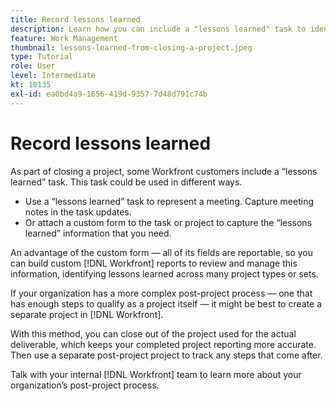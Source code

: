 ```yaml
---
title: Record lessons learned
description: Learn how you can include a "lessons learned" task to identify what went well and what can improve the next time.
feature: Work Management
thumbnail: lessons-learned-from-closing-a-project.jpeg
type: Tutorial
role: User
level: Intermediate
kt: 10135
exl-id: ea0bd4a9-1656-419d-9357-7d48d791c74b
---
```

# Record lessons learned

As part of closing a project, some Workfront customers include a “lessons learned” task. This task could be used in different ways.

* Use a “lessons learned” task to represent a meeting. Capture meeting notes in the task updates.
* Or attach a custom form to the task or project to capture the “lessons learned” information that you need.

An advantage of the custom form — all of its fields are reportable, so you can build custom [!DNL Workfront] reports to review and manage this information, identifying lessons learned across many project types or sets.  

If your organization has a more complex post-project process — one that has enough steps to qualify as a project itself — it might be best to create a separate project in [!DNL Workfront].

With this method, you can close out of the project used for the actual deliverable, which keeps your completed project reporting more accurate. Then use a separate post-project project to track any steps that come after.

Talk with your internal [!DNL Workfront] team to learn more about your organization’s post-project process.
